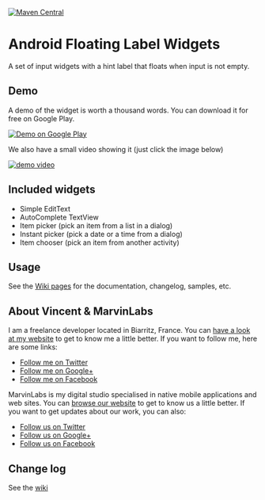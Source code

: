 [![Maven Central](https://maven-badges.herokuapp.com/maven-central/com.marvinlabs/android-floatinglabel-widgets/badge.png?style=flat)](https://maven-badges.herokuapp.com/maven-central/com.marvinlabs/android-floatinglabel-widgets)

Android Floating Label Widgets
==============================

A set of input widgets with a hint label that floats when input is not empty.

## Demo

A demo of the widget is worth a thousand words. You can download it for free on Google Play.

<a href="https://play.google.com/store/apps/details?id=com.marvinlabs.widget.floatinglabel.demo">
  <img alt="Demo on Google Play"
         src="http://developer.android.com/images/brand/en_generic_rgb_wo_60.png" />
</a>

We also have a small video showing it (just click the image below)

[![demo video](http://img.youtube.com/vi/hpZD9gJcRg0/0.jpg)](http://youtu.be/hpZD9gJcRg0)

## Included widgets

  - Simple EditText
  - AutoComplete TextView
  - Item picker (pick an item from a list in a dialog)
  - Instant picker (pick a date or a time from a dialog)
  - Item chooser (pick an item from another activity)

## Usage

See the [Wiki pages](https://github.com/marvinlabs/android-floatinglabel-widgets/wiki/Home/) for the documentation, changelog, samples, etc.

## About Vincent & MarvinLabs

I am a freelance developer located in Biarritz, France. You can 
[have a look at my website](http://vincentprat.info) to get to know me a little better. If you want 
to follow me, here are some links:

* [Follow me on Twitter](http://twitter.com/vpratfr)
* [Follow me on Google+](https://plus.google.com/+VincentPrat)
* [Follow me on Facebook](http://www.facebook.com/vpratfr)

MarvinLabs is my digital studio specialised in native mobile applications and web sites. You can 
[browse our website](http://www.marvinlabs.com) to get to know us a little better. If you want to 
get updates about our work, you can also:

* [Follow us on Twitter](http://twitter.com/marvinlabs)
* [Follow us on Google+](https://plus.google.com/+Marvinlabs)
* [Follow us on Facebook](http://www.facebook.com/studio.marvinlabs)

## Change log

See the [wiki](https://github.com/marvinlabs/android-floatinglabel-widgets/wiki/Changelog)

